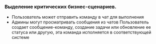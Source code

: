 ### Выделение критических бизнес-сценариев.

- Пользователь может отправить команду в чат для выполнения
- Админы могут просматривать сообщения из чатов
Пользователь создает сообщение-команду, 
создание задачи или обновление ее статуса или другую,
эта команда исполняется в соответствующей системе
